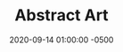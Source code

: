 ---
_schema: default
title: Abstract Art
link: https://www.geocaching.com/geocache/GC8YT19
owner: Gilwell1
date: 2020-09-14 01:00:00 -0500
log_type: Note
display_coords: N 41° 25.999' W 074° 28.000'
latitude: '41.433316'
longitude: '-74.466666'
first_stage: false
bogus: true
zhanna_log:  >-
  Rich logged this geocache for both of us.
rich_log:  >-
  Howdy, Gilwell1!


  Zhanna and I were at it again today, attempting to solve another one of your devious puzzle geocaches. This time we scratched our heads for only a few minutes before Zhanna hit on an idea. So we gave it a shot and … bingo! … we got the answer. The Solution Checker agreed. As is the case for your other puzzle geocaches in this area, we probably won’t be visiting them anytime soon. We are adding it to our geocaching to-do list, just in case we have a chance to stop by and “roam” around looking for these caches. Thanks for yet another formidable puzzle challenge!


  ~Rich in NEPA~ and Zhanna
post_id: 12634
geocache_id: 537a
---